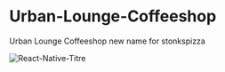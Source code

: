 # Urban-Lounge-Coffeeshop
Urban Lounge Coffeeshop new name for stonkspizza

![React-Native-Titre](https://pspdfkit.com/assets/images/blog/2019/writing-and-maintaining-good-code-documentation/article-header-67de438a.png)
